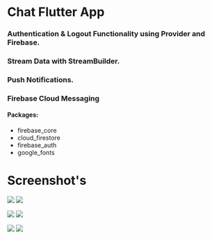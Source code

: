 # Chat Flutter App

### Authentication & Logout Functionality using Provider and Firebase.
### Stream Data with StreamBuilder.
### Push Notifications.
### Firebase Cloud Messaging

#### Packages:
- firebase_core
- cloud_firestore
- firebase_auth
- google_fonts


# Screenshot's 

![](Screenshot/Screenshot_2021-12-23-04-16-41.png)
![](Screenshot/Screenshot_2021-12-23-04-16-53.png)

![](Screenshot/Screenshot_2021-12-23-04-16-54.png)
![](Screenshot/Screenshot_2021-12-23-04-17-35.png)

![](Screenshot/Screenshot_2021-12-23-04-17-51.png)
![](Screenshot/Screenshot_2021-12-23-04-17-53.png)
